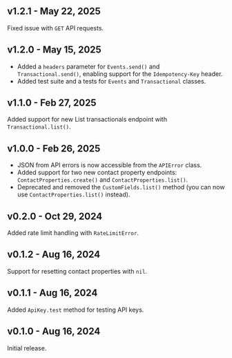## v1.2.1 - May 22, 2025

Fixed issue with `GET` API requests.

## v1.2.0 - May 15, 2025

- Added a `headers` parameter for `Events.send()` and `Transactional.send()`, enabling support for the `Idempotency-Key` header.
- Added test suite and a tests for `Events` and `Transactional` classes.

## v1.1.0 - Feb 27, 2025

Added support for new List transactionals endpoint with `Transactional.list()`.

## v1.0.0 - Feb 26, 2025

- JSON from API errors is now accessible from the `APIError` class.
- Added support for two new contact property endpoints: `ContactProperties.create()` and `ContactProperties.list()`.
- Deprecated and removed the `CustomFields.list()` method (you can now use `ContactProperties.list()` instead).

## v0.2.0 - Oct 29, 2024

Added rate limit handling with `RateLimitError`.

## v0.1.2 - Aug 16, 2024

Support for resetting contact properties with `nil`.

## v0.1.1 - Aug 16, 2024

Added `ApiKey.test` method for testing API keys.

## v0.1.0 - Aug 16, 2024

Initial release.
